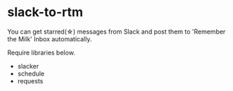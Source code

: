 # slack-to-rtm

You can get starred(☆) messages from Slack and post them to 'Remember the Milk' Inbox automatically.

Require libraries below.

- slacker
- schedule
- requests
